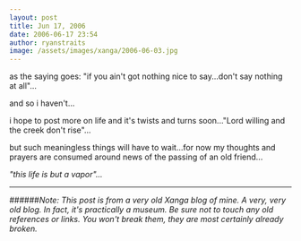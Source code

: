 ```yaml
---
layout: post
title: Jun 17, 2006
date: 2006-06-17 23:54
author: ryanstraits
image: /assets/images/xanga/2006-06-03.jpg
---
```


as the saying goes: "if you ain't got nothing nice to say...don't say nothing at all"...

and so i haven't...

i hope to post more on life and it's twists and turns soon..."Lord willing and the creek don't rise"...

but such meaningless things will have to wait...for now my thoughts and prayers are consumed around news of the passing of an old friend...

*"this life is but a vapor"...*

---

######*Note: This post is from a very old Xanga blog of mine. A very, very old blog. In fact, it's practically a museum. Be sure not to touch any old references or links. You won't break them, they are most certainly already broken.*
